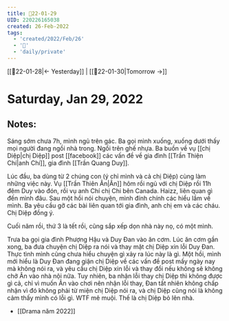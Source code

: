 ```yaml
---
title: 📝22-01-29
UID: 220226165038
created: 26-Feb-2022
tags:
  - 'created/2022/Feb/26'
  - '📅'
  - 'daily/private'
---
```

[[📝22-01-28|<- Yesterday]] | [[📝22-01-30|Tomorrow ->]]
# Saturday, Jan 29, 2022

## Notes:

Sáng sớm chưa 7h, mình ngủ trên gác. Ba gọi mình xuống, xuống dưới thấy mọi người đang ngồi nhà trong. Ngồi trên ghế nhựa. Ba buồn về vụ [[chị Diệp|chị Diệp]] post [[facebook]] các vấn đề về gia đình [[Trần Thiện Chí|anh Chí]], gia đình [[Trần Quang Duy]].

Lúc đầu, ba dùng từ 2 chúng con (ý chỉ mình và cả chị Diệp) cùng làm những việc này. Vụ [[Trần Thiên Ân|Ân]] hôm rồi ngủ với chị Diệp rồi 11h đêm Duy vào đón, rồi vụ anh Chí chị Chi bên Canada. Haizz, liên quan gì đến mình đâu. Sau một hồi nói chuyện, mình đính chính các hiểu lầm về mình. Ba yêu cầu gỡ các bài liên quan tới gia đình, anh chị em và các cháu. Chị Diệp đồng ý.

Cuối năm rồi, thứ 3 là tết rồi, cũng sắp xếp dọn nhà này nọ, có một mình.

Trưa ba gọi gia đình Phượng  Hậu và Duy Đan vào ăn cơm. Lúc ăn cơm gần xong, ba đưa chuyện chị Diệp ra nói và thay mặt chị Diệp xin lỗi Duy Đan. Thực tình mình cũng chưa hiểu chuyện gì xảy ra lúc này là gì. Một hồi, mình mới hiểu là Duy Đan đang giận chị Diệp về các vấn đề post mấy ngày nay mà không nói ra, và yêu cầu chị Diệp xin lỗi và thay đổi nếu không sẽ không chở Ân vào nhà nội nữa. Tuy nhiên, ba nhận lỗi thay chị Diệp thì không được gì cả, chỉ vì muốn Ân vào chơi nên nhận lỗi thay, Đan tất nhiên không chấp nhận vì đó không phải từ miện chị Diệp nói ra, và chị Diệp cũng nói là không cảm thấy mình có lỗi gì. WTF mê muội. Thế là chị Diệp bỏ lên nhà.

- [[Drama năm 2022]]